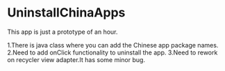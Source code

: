 # UninstallChinaApps

This app is just a prototype of an hour.

1.There is java class where you can add the Chinese app package names.
2.Need to add onClick functionality to uninstall the app.
3.Need to rework on recycler view adapter.It has some minor bug.
